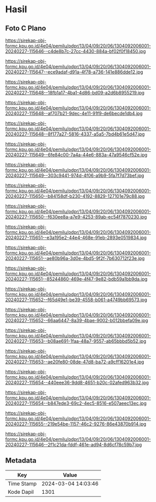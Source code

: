 # Hasil

## Foto C Plano

https://sirekap-obj-formc.kpu.go.id/4e04/pemilu/pdpr/13/04/09/20/06/1304092006001-20240227-115646--c4de8b7c-27cc-4430-884a-bf02f0f18450.jpg

https://sirekap-obj-formc.kpu.go.id/4e04/pemilu/pdpr/13/04/09/20/06/1304092006001-20240227-115647--ece9adaf-d91a-4f78-a736-141e886dde12.jpg

https://sirekap-obj-formc.kpu.go.id/4e04/pemilu/pdpr/13/04/09/20/06/1304092006001-20240227-115648--18fb1a17-4ba1-4d86-bd09-a2d6b8955219.jpg

https://sirekap-obj-formc.kpu.go.id/4e04/pemilu/pdpr/13/04/09/20/06/1304092006001-20240227-115648--af707b21-9dec-4e11-91f9-de6becde1db4.jpg

https://sirekap-obj-formc.kpu.go.id/4e04/pemilu/pdpr/13/04/09/20/06/1304092006001-20240227-115648--8f177a27-5816-4337-a5a5-7bd4b61e5d47.jpg

https://sirekap-obj-formc.kpu.go.id/4e04/pemilu/pdpr/13/04/09/20/06/1304092006001-20240227-115649--6fe84c00-7a4a-44e6-883a-47a9546cf52e.jpg

https://sirekap-obj-formc.kpu.go.id/4e04/pemilu/pdpr/13/04/09/20/06/1304092006001-20240227-115649--303c9441-974d-4f06-a9b9-5fa7f7d73bef.jpg

https://sirekap-obj-formc.kpu.go.id/4e04/pemilu/pdpr/13/04/09/20/06/1304092006001-20240227-115650--b84158df-b230-4192-8829-127101e79c88.jpg

https://sirekap-obj-formc.kpu.go.id/4e04/pemilu/pdpr/13/04/09/20/06/1304092006001-20240227-115650--f630ee8a-a7e9-4253-89ab-ec54f7870230.jpg

https://sirekap-obj-formc.kpu.go.id/4e04/pemilu/pdpr/13/04/09/20/06/1304092006001-20240227-115651--e3a195e2-44e4-468e-91eb-2893e0519834.jpg

https://sirekap-obj-formc.kpu.go.id/4e04/pemilu/pdpr/13/04/09/20/06/1304092006001-20240227-115651--ae80b96a-3d0e-4bd5-9f2f-7b630712f23e.jpg

https://sirekap-obj-formc.kpu.go.id/4e04/pemilu/pdpr/13/04/09/20/06/1304092006001-20240227-115651--85244860-469e-4f47-9e82-bdb59a1bb9da.jpg

https://sirekap-obj-formc.kpu.go.id/4e04/pemilu/pdpr/13/04/09/20/06/1304092006001-20240227-115652--f65d49e1-be39-4558-b061-a4749bb69573.jpg

https://sirekap-obj-formc.kpu.go.id/4e04/pemilu/pdpr/13/04/09/20/06/1304092006001-20240227-115652--66aa6447-8a39-4bae-9002-b012bbefa09e.jpg

https://sirekap-obj-formc.kpu.go.id/4e04/pemilu/pdpr/13/04/09/20/06/1304092006001-20240227-115653--b08ae691-1faa-48a7-9557-ab65bbbd5b52.jpg

https://sirekap-obj-formc.kpu.go.id/4e04/pemilu/pdpr/13/04/09/20/06/1304092006001-20240227-115653--ae20fe80-08de-47d8-ba72-a9cff16201e4.jpg

https://sirekap-obj-formc.kpu.go.id/4e04/pemilu/pdpr/13/04/09/20/06/1304092006001-20240227-115654--440eee36-9dd8-4651-b20c-02afed963b32.jpg

https://sirekap-obj-formc.kpu.go.id/4e04/pemilu/pdpr/13/04/09/20/06/1304092006001-20240227-115654--b847ede3-69c2-4ec5-8516-e507aeec13ec.jpg

https://sirekap-obj-formc.kpu.go.id/4e04/pemilu/pdpr/13/04/09/20/06/1304092006001-20240227-115655--219e54be-1157-46c2-9276-86e43870b914.jpg

https://sirekap-obj-formc.kpu.go.id/4e04/pemilu/pdpr/13/04/09/20/06/1304092006001-20240227-115646--2f1c21da-fddf-461e-ad94-8d6cf78c59b7.jpg


## Metadata

| Key        | Value               |
| ---------- | ------------------- |
| Time Stamp | 2024-03-04 14:03:46 |
| Kode Dapil | 1301                |



